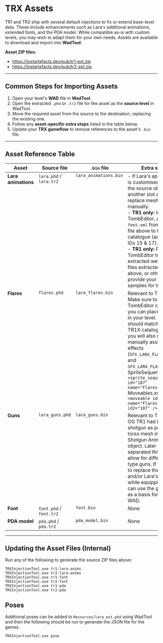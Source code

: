 # TRX Assets

TR1 and TR2 ship with several default injections to fix or extend base-level
data. These include enhancements such as Lara's additional animations, extended
fonts, and the PDA model. While compatible as-is with custom levels, you may
wish to adapt them for your own needs. Assets are available to download and
import into **WadTool**:

**Asset ZIP files:**  
- https://lostartefacts.dev/pub/tr1-ext.zip  
- https://lostartefacts.dev/pub/tr2-ext.zip  

---

## Common Steps for Importing Assets

1. Open your level's **WAD** file in **WadTool**.
2. Open the extracted `.phd` or `.tr2` file for the asset as the
**source level** in WadTool.
3. Move the required asset from the source to the destination, replacing the
existing one.
4. Follow any **asset-specific extra steps** listed in the table below.
5. Update your **TRX gameflow** to remove references to the asset's `.bin` file.

---

## Asset Reference Table

<table>
  <thead>
    <tr>
      <th>Asset</th>
      <th>Source file</th>
      <th><code>.bin</code> file</th>
      <th>Extra steps</th>
    </tr>
  </thead>
  <tbody>
    <tr valign="top">
      <td><strong>Lara animations</strong></td>
      <td><code>lara.phd</code> / <code>lara.tr2</code></td>
      <td><code>lara_animations.bin</code></td>
      <td>
        - If Lara's appearance is customised, move the source object to another slot and replace meshes manually.<br>
        - <strong>TR1 only:</strong> In TombEditor, add <code>wet-feet.xml</code> from the zip file above to the sound catalogue (adds sound IDs 15 &amp; 17).<br>
        - <strong>TR1 only:</strong> Point TombEditor to the extracted wet feet <code>.wav</code> files extracted from above, or otherwise, provide your own samples for these SFX.
      </td>
    </tr>
    <tr valign="top">
      <td><strong>Flares</strong></td>
      <td><code>flares.phd</code></td>
      <td><code>lara_flares.bin</code></td>
      <td>
        Relevant to TR1 only. Make sure to update TombEditor catalogs so you can place pickups in your level. The IDs should match your TR1X catalog IDs, and you will also need to
        manually assign sound effects (<code>SFX_LARA_FLARE_IGNITE</code> and <code>SFX_LARA_FLARE_BURN</code>) <br />
        SpriteSequences.xml: <code>&lt;sprite_sequence id="187" name="Flares" /&gt;</code><br />
        Moveables.xml: <code>&lt;moveable id="188" name="Flares" id2="187" /&gt;</code>
      </td>
    </tr>
    <tr valign="top">
      <td><strong>Guns</strong></td>
      <td><code>lara_guns.phd</code></td>
      <td><code>lara_guns.bin</code></td>
      <td>
        Relevant to TR1 only. OG TR1 had Lara's shotgun as part of her torso mesh in the Lara Shotgun Animation object. Later games separated this out to allow for different rifle type guns.
        If you wish to replace the shotgun and/or Lara's hands while equipping it, you can use the given file as a basis for your WAD.
      </td>
    </tr>
    <tr valign="top">
      <td><strong>Font</strong></td>
      <td><code>font.phd</code> / <code>font.tr2</code></td>
      <td><code>font.bin</code></td>
      <td><em>None</em></td>
    </tr>
    <tr valign="top">
      <td><strong>PDA model</strong></td>
      <td><code>pda.phd</code> / <code>pda.tr2</code></td>
      <td><code>pda_model.bin</code></td>
      <td><em>None</em></td>
    </tr>
  </tbody>
</table>

---

## Updating the Asset Files (Internal)

Run any of the following to generate the source ZIP files above:

```
TRXInjectionTool.exe tr1-lara-anims
TRXInjectionTool.exe tr2-lara-anims
TRXInjectionTool.exe tr1-font
TRXInjectionTool.exe tr2-font
TRXInjectionTool.exe tr1-pda
TRXInjectionTool.exe tr2-pda
```

## Poses

Additional poses can be added to `Resources/lara_ext.phd` using WadTool and then
the following should be run to generate the JSON file for the games.

```
TRXInjectionTool.exe pose
```
